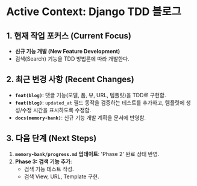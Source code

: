 # Active Context: Django TDD 블로그

## 1. 현재 작업 포커스 (Current Focus)

- **신규 기능 개발 (New Feature Development)**
- 검색(Search) 기능을 TDD 방법론에 따라 개발한다.

## 2. 최근 변경 사항 (Recent Changes)

- **`feat(blog)`**: 댓글 기능(모델, 폼, 뷰, URL, 템플릿)을 TDD로 구현함.
- **`feat(blog)`**: `updated_at` 필드 동작을 검증하는 테스트를 추가하고, 템플릿에 생성/수정 시간을 표시하도록 수정함.
- **`docs(memory-bank)`**: 신규 기능 개발 계획을 문서에 반영함.

## 3. 다음 단계 (Next Steps)

1.  **`memory-bank/progress.md` 업데이트**: 'Phase 2' 완료 상태 반영.
2.  **Phase 3: 검색 기능 추가**:
    - 검색 기능 테스트 작성.
    - 검색 View, URL, Template 구현.
